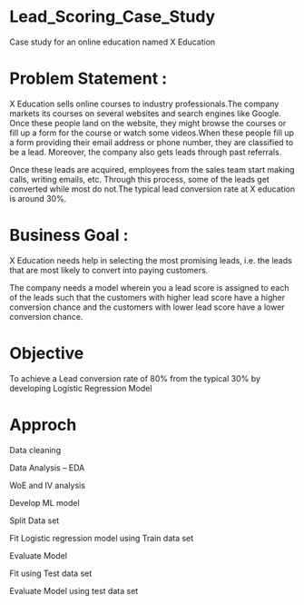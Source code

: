 # Lead_Scoring_Case_Study
Case study for an online education named X Education

# Problem Statement :
X Education sells online courses to industry professionals.The company markets its courses on several websites and search engines like Google. Once these people land on the website, they might browse the courses or fill up a form for the course or watch some videos.When these people fill up a form providing their email address or phone number, they are classified to be a lead. Moreover, the company also gets leads through past referrals.

Once these leads are acquired, employees from the sales team start making calls, writing emails, etc. Through this process, some of the leads get converted while most do not.The typical lead conversion rate at X education is around 30%.

# Business Goal :
X Education needs help in selecting the most promising leads, i.e. the leads that are most likely to convert into paying customers.

The company needs a model wherein you a lead score is assigned to each of the leads such that the customers with higher lead score have a higher conversion chance and the customers with lower lead score have a lower conversion chance.

# Objective
To achieve a Lead conversion rate of 80% from the typical 30% by developing Logistic Regression Model

# Approch
Data cleaning

Data Analysis – EDA

WoE and IV analysis

Develop ML model

Split Data set

Fit Logistic regression model using Train data set

Evaluate Model

Fit using Test data set

Evaluate Model using test data set
